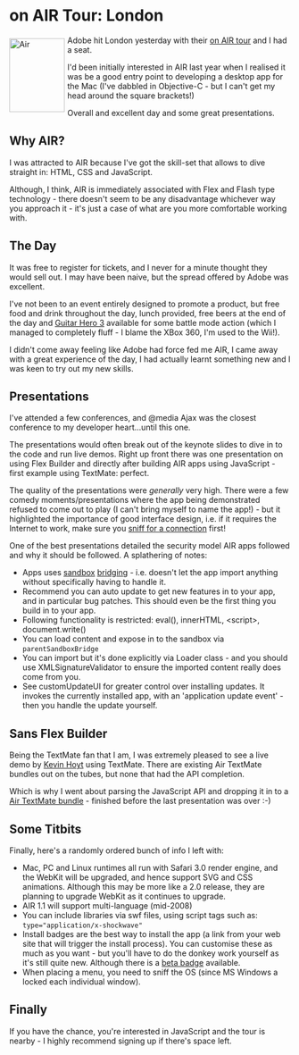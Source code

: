 # on AIR Tour: London

<img src="http://remysharp.com/wp-content/uploads/2008/04/air.jpg" alt="Air" title="Air" style="float: left; margin: 5px 5px 0 0;" height="132" width="99" /> Adobe hit London yesterday with their [on AIR tour](http://onair.adobe.com/) and I had a seat.

I'd been initially interested in AIR last year when I realised it was be a good entry point to developing a desktop app for the Mac (I've dabbled in Objective-C - but I can't get my head around the square brackets!)

Overall and excellent day and some great presentations.


<!--more-->

<h2 style="clear: left;">Why AIR?</h2>

I was attracted to AIR because I've got the skill-set that allows to dive straight in: HTML, CSS and JavaScript.

Although, I think, AIR is immediately associated with Flex and Flash type technology - there doesn't seem to be any disadvantage whichever way you approach it - it's just a case of what are you more comfortable working with.

## The Day

It was free to register for tickets, and I never for a minute thought they would sell out.  I may have been naive, but the spread offered by Adobe was excellent.

I've not been to an event entirely designed to promote a product, but free food and drink throughout the day, lunch provided, free beers at the end of the day and [Guitar Hero 3](http://www.flickr.com/photos/remysharp/2268147045/in/set-72157600666145464/) available for some battle mode action (which I managed to completely fluff - I blame the XBox 360, I'm used to the Wii!).

I didn't come away feeling like Adobe had force fed me AIR, I came away with a great experience of the day, I had actually learnt something new and I was keen to try out my new skills.

## Presentations

I've attended a few conferences, and @media Ajax was the closest conference to my developer heart...until this one.

The presentations would often break out of the keynote slides to dive in to the code and run live demos.  Right up front there was one presentation on using Flex Builder and directly after building AIR apps using JavaScript - first example using TextMate: perfect.

The quality of the presentations were *generally* very high.  There were a few comedy moments/presentations where the app being demonstrated refused to come out to play (I can't bring myself to name the app!) - but it highlighted the importance of good interface design, i.e. if it requires the Internet to work, make sure you [sniff for a connection](http://livedocs.adobe.com/air/1/jslr/air/net/URLMonitor.html) first!

One of the best presentations detailed the security model AIR apps followed and why it should be followed. A splathering of notes:

* Apps uses [sandbox](http://livedocs.adobe.com/air/1/devappshtml/help.html?content=ProgrammingHTMLAndJavaScript_10.html) [bridging](http://www.adobe.com/devnet/air/ajax/quickstart/sandbox_bridge.html) - i.e. doesn't let the app import anything without specifically having to handle it.
* Recommend you can auto update to get new features in to your app, and in particular bug patches. This should even be the first thing you build in to your app.
* Following functionality is restricted: eval(), innerHTML, &lt;script&gt;, document.write()
* You can load content and expose in to the sandbox via <code>parentSandboxBridge</code>
* You can import but it's done explicitly via Loader class - and you should use XMLSignatureValidator to ensure the imported content really does come from you.
* See customUpdateUI for greater control over installing updates.  It invokes the currently installed app, with an 'application update event' - then you handle the update yourself.  

## Sans Flex Builder

Being the TextMate fan that I am, I was extremely pleased to see a live demo by [Kevin Hoyt](http://blog.kevinhoyt.org/) using TextMate.  There are existing Air TextMate bundles out on the tubes, but none that had the API completion.

Which is why I went about parsing the JavaScript API and dropping it in to a [Air TextMate bundle](/downloads/Air.tmbundle.zip) - finished before the last presentation was over :-) 

## Some Titbits

Finally, here's a randomly ordered bunch of info I left with:

* Mac, PC and Linux runtimes all run with Safari 3.0 render engine, and the WebKit will be upgraded, and hence support SVG and CSS animations.  Although this may be more like a 2.0 release, they are planning to upgrade WebKit as it continues to upgrade.
* AIR 1.1 will support multi-language (mid-2008)
* You can include libraries via swf files, using script tags such as: <code>type="application/x-shockwave"</code>
* Install badges are the best way to install the app (a link from your web site that will trigger the install process).  You can customise these as much as you want - but you'll have to do the donkey work yourself as it's still quite new. Although there is a [beta badge](http://labs.adobe.com/wiki/index.php/AIR_Badge) available.
* When placing a menu, you need to sniff the OS (since MS Windows a locked each individual window).

## Finally

If you have the chance, you're interested in JavaScript and the tour is nearby - I highly recommend signing up if there's space left.
